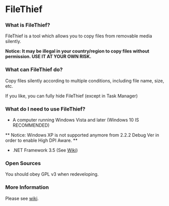 # FileThief
### What is FileThief?
FileThief is a tool which allows you to copy files from removable media silently.

**Notice: It may be illegal in your country/region to copy files without permission. USE IT AT YOUR OWN RISK.**

### What can FileThief do?
Copy files silently according to multiple conditions, including file name, size, etc.

If you like, you can fully hide FileThief (except in Task Manager)

### What do I need to use FileThief?
- A computer running Windows Vista and later (Windows 10 IS RECOMMENDED)

** Notice: Windows XP is not supported anymore from 2.2.2 Debug Ver in order to enable High DPI Aware. **
- .NET Framework 3.5 (See [Wiki](https://github.com/Robotxm/FileThief/wiki/System-Requirements "Wiki"))

### Open Sources
You should obey GPL v3 when redeveloping.

### More Information
Please see [wiki](https://github.com/Robotxm/FileThief/wiki).

